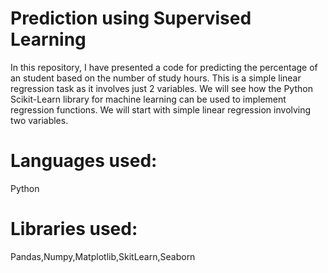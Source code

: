 # Prediction using Supervised Learning
In this repository, I have presented a code for predicting the percentage of an student based on the number of study hours. This is a simple linear regression task as it
involves just 2 variables. We will see how the Python Scikit-Learn library for machine learning can be used to implement regression functions. 
We will start with simple linear regression involving two variables.

# Languages used:
Python

# Libraries used:

Pandas,Numpy,Matplotlib,SkitLearn,Seaborn
